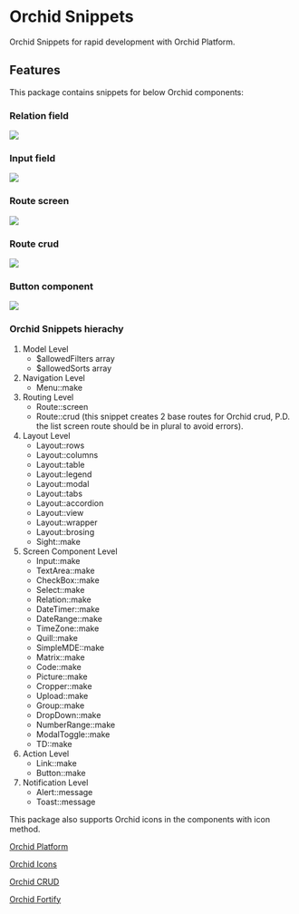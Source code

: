 # **Orchid Snippets**

Orchid Snippets for rapid development with Orchid Platform.

## **Features**

This package contains snippets for below Orchid components:

### **Relation field**
<img src="https://imgur.com/J30ic53.gif"/>

### **Input field**
<img src="https://imgur.com/yI01XFD.gif"/>

### **Route screen**
<img src="https://imgur.com/jDkzU7S.gif"/>

### **Route crud**
<img src="https://imgur.com/Xw5sl81.gif"/>

### **Button component**
<img src="https://imgur.com/R5qSQPA.gif"/>

### **Orchid Snippets hierachy**

1. Model Level
    * $allowedFilters array
    * $allowedSorts array
2. Navigation Level
    * Menu::make
3. Routing Level
    * Route::screen
    * Route::crud (this snippet creates 2 base routes for Orchid crud, P.D. the list screen route should be in plural to avoid errors).
4. Layout Level
    * Layout::rows
    * Layout::columns
    * Layout::table
    * Layout::legend
    * Layout::modal
    * Layout::tabs
    * Layout::accordion
    * Layout::view
    * Layout::wrapper
    * Layout::brosing
    * Sight::make
5. Screen Component Level
    * Input::make
    * TextArea::make
    * CheckBox::make
    * Select::make
    * Relation::make
    * DateTimer::make
    * DateRange::make
    * TimeZone::make
    * Quill::make
    * SimpleMDE::make
    * Matrix::make
    * Code::make
    * Picture::make
    * Cropper::make
    * Upload::make
    * Group::make
    * DropDown::make
    * NumberRange::make
    * ModalToggle::make
    * TD::make
6. Action Level
    * Link::make
    * Button::make
7. Notification Level
    * Alert::message
    * Toast::message

This package also supports Orchid icons in the components with icon method.

[Orchid Platform](https://orchid.software/)

[Orchid Icons](https://orchid.software/en/docs/icons/)

[Orchid CRUD](https://orchid.software/en/docs/packages/crud/)

[Orchid Fortify](https://github.com/orchidsoftware/fortify)
